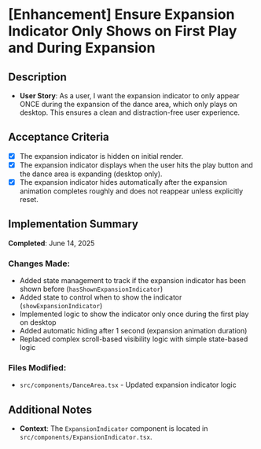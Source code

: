 # [Enhancement] Ensure Expansion Indicator Only Shows on First Play and During Expansion

## Description

- **User Story**: As a user, I want the expansion indicator to only appear ONCE during the expansion of the dance area, which only plays on desktop. This ensures a clean and distraction-free user experience.

## Acceptance Criteria

- [x] The expansion indicator is hidden on initial render.
- [x] The expansion indicator displays when the user hits the play button and the dance area is expanding (desktop only).
- [x] The expansion indicator hides automatically after the expansion animation completes roughly and does not reappear unless explicitly reset.

## Implementation Summary

**Completed**: June 14, 2025

### Changes Made:

- Added state management to track if the expansion indicator has been shown before (`hasShownExpansionIndicator`)
- Added state to control when to show the indicator (`showExpansionIndicator`)
- Implemented logic to show the indicator only once during the first play on desktop
- Added automatic hiding after 1 second (expansion animation duration)
- Replaced complex scroll-based visibility logic with simple state-based logic

### Files Modified:

- `src/components/DanceArea.tsx` - Updated expansion indicator logic

## Additional Notes

- **Context**: The `ExpansionIndicator` component is located in `src/components/ExpansionIndicator.tsx`.
